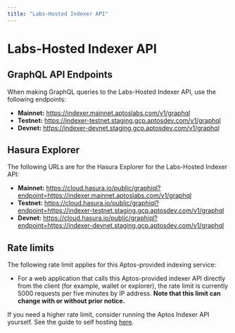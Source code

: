 ```yaml
---
title: "Labs-Hosted Indexer API"
---
```


# Labs-Hosted Indexer API

## GraphQL API Endpoints

When making GraphQL queries to the Labs-Hosted Indexer API, use the following endpoints:

- **Mainnet:** https://indexer.mainnet.aptoslabs.com/v1/graphql
- **Testnet:** https://indexer-testnet.staging.gcp.aptosdev.com/v1/graphql
- **Devnet:** https://indexer-devnet.staging.gcp.aptosdev.com/v1/graphql

## Hasura Explorer

The following URLs are for the Hasura Explorer for the Labs-Hosted Indexer API:

- **Mainnet:** https://cloud.hasura.io/public/graphiql?endpoint=https://indexer.mainnet.aptoslabs.com/v1/graphql
- **Testnet:** https://cloud.hasura.io/public/graphiql?endpoint=https://indexer-testnet.staging.gcp.aptosdev.com/v1/graphql
- **Devnet:** https://cloud.hasura.io/public/graphiql?endpoint=https://indexer-devnet.staging.gcp.aptosdev.com/v1/graphql

## Rate limits

The following rate limit applies for this Aptos-provided indexing service:

- For a web application that calls this Aptos-provided indexer API directly from the client (for example, wallet or explorer), the rate limit is currently 5000 requests per five minutes by IP address. **Note that this limit can change with or without prior notice.**

If you need a higher rate limit, consider running the Aptos Indexer API yourself. See the guide to self hosting [here](./self-hosted).
